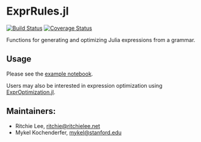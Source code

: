 # ExprRules.jl
[![Build Status](https://travis-ci.org/sisl/ExprRules.jl.svg?branch=master)](https://travis-ci.org/sisl/ExprRules.jl) [![Coverage Status](https://coveralls.io/repos/sisl/ExprRules.jl/badge.svg?branch=master&service=github)](https://coveralls.io/github/sisl/ExprRules.jl?branch=master)

Functions for generating and optimizing Julia expressions from a grammar.

## Usage

Please see the [example notebook](http://nbviewer.ipython.org/github/sisl/ExprRules.jl/blob/master/examples/grammar.ipynb).

Users may also be interested in expression optimization using [ExprOptimization.jl](https://github.com/sisl/ExprOptimization.jl).

## Maintainers:

* Ritchie Lee, ritchie@ritchielee.net 
* Mykel Kochenderfer, mykel@stanford.edu
